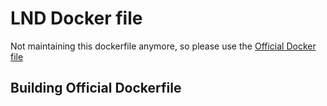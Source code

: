 # LND Docker file

Not maintaining this dockerfile anymore, so please use the [Official Docker file](https://github.com/lightningnetwork/lnd/tree/master/docker/lnd)

## Building Official Dockerfile
